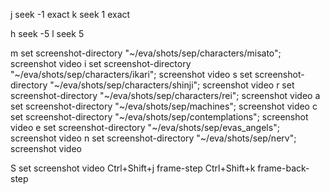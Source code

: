 j seek -1 exact
k seek 1 exact

h seek -5
l seek 5

m set screenshot-directory "~/eva/shots/sep/characters/misato"; screenshot video
i set screenshot-directory "~/eva/shots/sep/characters/ikari"; screenshot video
s set screenshot-directory "~/eva/shots/sep/characters/shinji"; screenshot video
r set screenshot-directory "~/eva/shots/sep/characters/rei"; screenshot video
a set screenshot-directory "~/eva/shots/sep/machines"; screenshot video
c set screenshot-directory "~/eva/shots/sep/contemplations"; screenshot video
e set screenshot-directory "~/eva/shots/sep/evas_angels"; screenshot video
n set screenshot-directory "~/eva/shots/sep/nerv"; screenshot video

S set screenshot video
Ctrl+Shift+j frame-step
Ctrl+Shift+k frame-back-step
